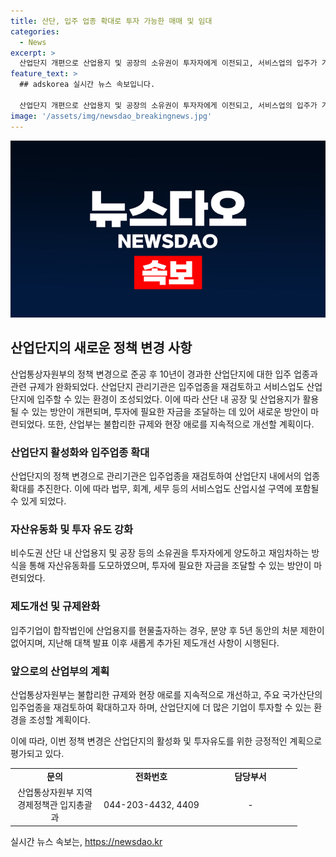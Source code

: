 ```yaml
---
title: 산단, 입주 업종 확대로 투자 가능한 매매 및 임대
categories:
  - News
excerpt: >
  산업단지 개편으로 산업용지 및 공장의 소유권이 투자자에게 이전되고, 서비스업의 입주가 가능해졌다. 보다 유연한 입주업종 확대와 자산유동화 방식으로 편리한 투자가 가능해졌으며, 산업부는 불필요한 규제를 신속하게 개선할 예정이라 밝혔다. 
feature_text: >
  ## adskorea 실시간 뉴스 속보입니다.

  산업단지 개편으로 산업용지 및 공장의 소유권이 투자자에게 이전되고, 서비스업의 입주가 가능해졌다. 보다 유연한 입주업종 확대와 자산유동화 방식으로 편리한 투자가 가능해졌으며, 산업부는 불필요한 규제를 신속하게 개선할 예정이라 밝혔다. 
image: '/assets/img/newsdao_breakingnews.jpg'
---
```


<p><img src="/assets/img/newsdao_breakingnews.jpg" alt="adskorea 속보" /></p>

<h2 data-ke-size="size26">산업단지의 새로운 정책 변경 사항</h2>

<p data-ke-size="size16">산업통상자원부의 정책 변경으로 준공 후 10년이 경과한 산업단지에 대한 입주 업종과 관련 규제가 완화되었다. 산업단지 관리기관은 입주업종을 재검토하고 서비스업도 산업단지에 입주할 수 있는 환경이 조성되었다. 이에 따라 산단 내 공장 및 산업용지가 활용될 수 있는 방안이 개편되며, 투자에 필요한 자금을 조달하는 데 있어 새로운 방안이 마련되었다. 또한, 산업부는 불합리한 규제와 현장 애로를 지속적으로 개선할 계획이다.</p>

<h3>산업단지 활성화와 입주업종 확대</h3>

<p data-ke-size="size16">산업단지의 정책 변경으로 관리기관은 입주업종을 재검토하여 산업단지 내에서의 업종 확대를 추진한다. 이에 따라 법무, 회계, 세무 등의 서비스업도 산업시설 구역에 포함될 수 있게 되었다.</p>

<h3>자산유동화 및 투자 유도 강화</h3>

<p data-ke-size="size16">비수도권 산단 내 산업용지 및 공장 등의 소유권을 투자자에게 양도하고 재임차하는 방식을 통해 자산유동화를 도모하였으며, 투자에 필요한 자금을 조달할 수 있는 방안이 마련되었다.</p>

<h3>제도개선 및 규제완화</h3>

<p data-ke-size="size16">입주기업이 합작법인에 산업용지를 현물출자하는 경우, 분양 후 5년 동안의 처분 제한이 없어지며, 지난해 대책 발표 이후 새롭게 추가된 제도개선 사항이 시행된다.</p>

<h3>앞으로의 산업부의 계획</h3>

<p data-ke-size="size16">산업통상자원부는 불합리한 규제와 현장 애로를 지속적으로 개선하고, 주요 국가산단의 입주업종을 재검토하여 확대하고자 하며, 산업단지에 더 많은 기업이 투자할 수 있는 환경을 조성할 계획이다.</p>

<p data-ke-size="size16">이에 따라, 이번 정책 변경은 산업단지의 활성화 및 투자유도를 위한 긍정적인 계획으로 평가되고 있다.</p>

<table>
  <colgroup>
  <col width="142" />
  <col width="167" />
  <col width="150" />
  </colgroup>
  <tbody>
    <tr>
      <td style="text-align: center; height: 17px;"><strong>문의</strong></td>
      <td style="text-align: center; height: 17px;"><strong>전화번호</strong></td>
      <td style="text-align: center; height: 17px;"><strong>담당부서</strong></td>
    </tr>
    <tr>
      <td style="text-align: center; height: 17px;">산업통상자원부 지역경제정책관 입지총괄과</td>
      <td style="text-align: center; height: 17px;">044-203-4432, 4409</td>
      <td style="text-align: center; height: 17px;">-</td>
    </tr>
  </tbody>
</table>

<p data-ke-size="size16"></p>
실시간 뉴스 속보는, <a href="https://newsdao.kr" rel="dofollow">https://newsdao.kr</a>


